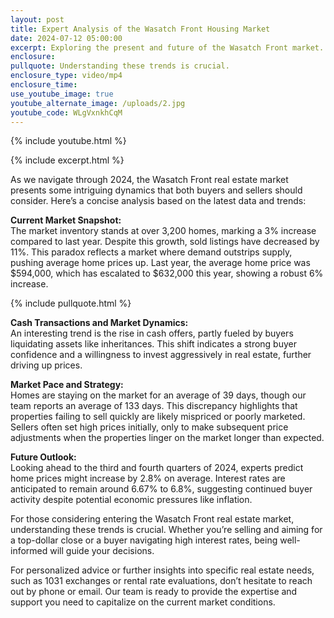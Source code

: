 ```yaml
---
layout: post
title: Expert Analysis of the Wasatch Front Housing Market
date: 2024-07-12 05:00:00
excerpt: Exploring the present and future of the Wasatch Front market.
enclosure:
pullquote: Understanding these trends is crucial.
enclosure_type: video/mp4
enclosure_time:
use_youtube_image: true
youtube_alternate_image: /uploads/2.jpg
youtube_code: WLgVxnkhCqM
---
```

{% include youtube.html %}

{% include excerpt.html %}

As we navigate through 2024, the Wasatch Front real estate market presents some intriguing dynamics that both buyers and sellers should consider. Here’s a concise analysis based on the latest data and trends:

**Current Market Snapshot:**<br>The market inventory stands at over 3,200 homes, marking a 3% increase compared to last year. Despite this growth, sold listings have decreased by 11%. This paradox reflects a market where demand outstrips supply, pushing average home prices up. Last year, the average home price was $594,000, which has escalated to $632,000 this year, showing a robust 6% increase.

{% include pullquote.html %}

**Cash Transactions and Market Dynamics:**<br>An interesting trend is the rise in cash offers, partly fueled by buyers liquidating assets like inheritances. This shift indicates a strong buyer confidence and a willingness to invest aggressively in real estate, further driving up prices.

**Market Pace and Strategy:**<br>Homes are staying on the market for an average of 39 days, though our team reports an average of 133 days. This discrepancy highlights that properties failing to sell quickly are likely mispriced or poorly marketed. Sellers often set high prices initially, only to make subsequent price adjustments when the properties linger on the market longer than expected.

**Future Outlook:**<br>Looking ahead to the third and fourth quarters of 2024, experts predict home prices might increase by 2.8% on average. Interest rates are anticipated to remain around 6.67% to 6.8%, suggesting continued buyer activity despite potential economic pressures like inflation.

For those considering entering the Wasatch Front real estate market, understanding these trends is crucial. Whether you’re selling and aiming for a top-dollar close or a buyer navigating high interest rates, being well-informed will guide your decisions.

For personalized advice or further insights into specific real estate needs, such as 1031 exchanges or rental rate evaluations, don’t hesitate to reach out by phone or email. Our team is ready to provide the expertise and support you need to capitalize on the current market conditions.